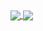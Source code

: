 <!-- My GitHub stats -->
<a href="https://github.com/tmrsich/github-readme-stats">
  <img align="center" src="https://github-readme-stats-tmrsich.vercel.app/api?username=tmrsich&theme=algolia&show_icons=true"/>
</a>

<!-- My top languages -->
<a href="https://github.com/tmrsich/github-readme-stats">
  <img align="center" src="https://github-readme-stats-tmrsich.vercel.app/api/top-langs/?username=tmrsich&count_private=true&theme=algolia&langs_count=50&layout=compact"/>
</a>

